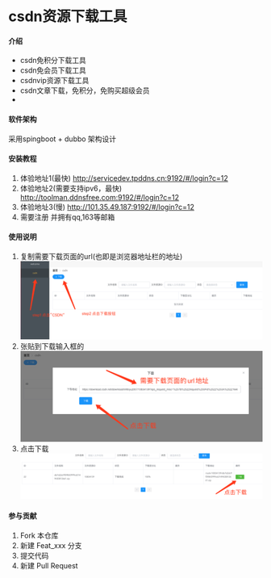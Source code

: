 # csdn资源下载工具

#### 介绍
+ csdn免积分下载工具
+ csdn免会员下载工具
+ csdnvip资源下载工具
+ csdn文章下载，免积分，免购买超级会员
+ 

#### 软件架构
采用spingboot + dubbo 架构设计 

#### 安装教程

1.  体验地址1(最快) http://servicedev.tpddns.cn:9192/#/login?c=12
2.  体验地址2(需要支持ipv6，最快) http://toolman.ddnsfree.com:9192/#/login?c=12
3.  体验地址3(慢) http://101.35.49.187:9192/#/login?c=12
5.  需要注册 并拥有qq,163等邮箱

#### 使用说明

1. 复制需要下载页面的url(也即是浏览器地址栏的地址)
![看看](./public/download1.png)
2. 张贴到下载输入框的
![看看](./public/download3.png)
3. 点击下载
![看看](./public/download4.png)

#### 参与贡献

1.  Fork 本仓库
2.  新建 Feat_xxx 分支
3.  提交代码
4.  新建 Pull Request











